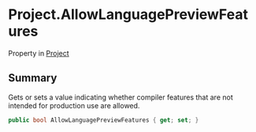 # Project.AllowLanguagePreviewFeatures

Property in [Project](/docs/api/csharp/yarn.compiler.project.md)

## Summary


Gets or sets a value indicating whether compiler features that are
not intended for production use are allowed.


```csharp
public bool AllowLanguagePreviewFeatures { get; set; }
```

